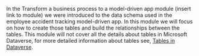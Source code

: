 In the Transform a business process to a model-driven app module (insert link to module) we were introduced to the data schema used in the employee accident tracking model-driven app. In this module we will focus on how to create those tables and build the relationships between the tables. This module will not cover all the details about tables in Microsoft Dataverse, for more detailed information about tables see, [Tables in Dataverse](/powerapps/maker/data-platform/entity-overview).